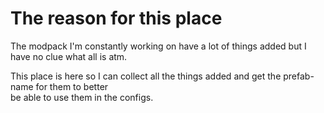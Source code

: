 # The reason for this place
The modpack I'm constantly working on have a lot of things added but I have no clue what all is atm.

This place is here so I can collect all the things added and get the prefab-name for them to better  
be able to use them in the configs.
